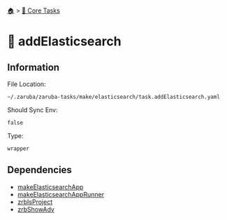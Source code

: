 <!--startTocHeader-->
[🏠](../README.md) > [🥝 Core Tasks](README.md)
# 🍜 addElasticsearch
<!--endTocHeader-->

## Information

File Location:

    ~/.zaruba/zaruba-tasks/make/elasticsearch/task.addElasticsearch.yaml

Should Sync Env:

    false

Type:

    wrapper


## Dependencies

* [makeElasticsearchApp](make-elasticsearch-app.md)
* [makeElasticsearchAppRunner](make-elasticsearch-app-runner.md)
* [zrbIsProject](zrb-is-project.md)
* [zrbShowAdv](zrb-show-adv.md)